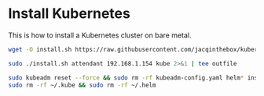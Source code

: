 # Install Kubernetes

This is how to install a Kubernetes cluster on bare metal.

```sh
wget -O install.sh https://raw.githubusercontent.com/jacqinthebox/kubernetes-scripts/master/install2.sh && chmod u=rwx install.sh

sudo ./install.sh attendant 192.168.1.154 kube 2>&1 | tee outfile

sudo kubeadm reset --force && sudo rm -rf kubeadm-config.yaml helm* install.sh && sudo rm -rf /tmp/installed
sudo rm -rf ~/.kube && sudo rm -rf ~/.helm
```
